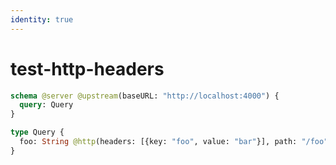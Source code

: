 ```yaml
---
identity: true
---
```


# test-http-headers

```graphql @config
schema @server @upstream(baseURL: "http://localhost:4000") {
  query: Query
}

type Query {
  foo: String @http(headers: [{key: "foo", value: "bar"}], path: "/foo")
}
```
